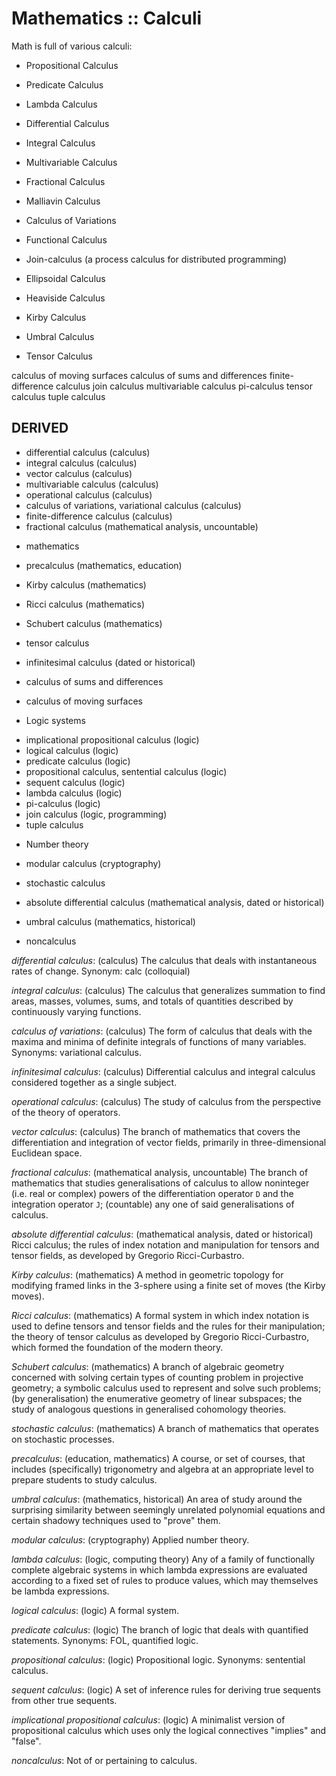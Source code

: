 # Mathematics :: Calculi

Math is full of various calculi:
- Propositional Calculus
- Predicate Calculus

- Lambda Calculus

- Differential Calculus
- Integral Calculus
- Multivariable Calculus
- Fractional Calculus
- Malliavin Calculus
- Calculus of Variations

- Functional Calculus
- Join-calculus (a process calculus for distributed programming)
- Ellipsoidal Calculus
- Heaviside Calculus
- Kirby Calculus
- Umbral Calculus
- Tensor Calculus


calculus of moving surfaces
calculus of sums and differences
finite-difference calculus
join calculus
multivariable calculus
pi-calculus
tensor calculus
tuple calculus


## DERIVED

- differential calculus (calculus)
- integral calculus (calculus)
- vector calculus (calculus)
- multivariable calculus (calculus)
- operational calculus (calculus)
- calculus of variations, variational calculus (calculus)
- finite-difference calculus (calculus)
- fractional calculus (mathematical analysis, uncountable)

* mathematics
- precalculus (mathematics, education)
- Kirby calculus (mathematics)
- Ricci calculus (mathematics)
- Schubert calculus (mathematics)
- tensor calculus
- infinitesimal calculus (dated or historical)

- calculus of sums and differences
- calculus of moving surfaces

* Logic systems
- implicational propositional calculus (logic)
- logical calculus (logic)
- predicate calculus (logic)
- propositional calculus, sentential calculus (logic)
- sequent calculus (logic)
- lambda calculus (logic)
- pi-calculus (logic)
- join calculus (logic, programming)
- tuple calculus

* Number theory
- modular calculus (cryptography)
- stochastic calculus

- absolute differential calculus (mathematical analysis, dated or historical)
- umbral calculus (mathematics, historical)

- noncalculus




*differential calculus*: (calculus) The calculus that deals with instantaneous rates of change. Synonym: calc (colloquial)

*integral calculus*: (calculus) The calculus that generalizes summation to find areas, masses, volumes, sums, and totals of quantities described by continuously varying functions.

*calculus of variations*: (calculus) The form of calculus that deals with the maxima and minima of definite integrals of functions of many variables. Synonyms: variational calculus.

*infinitesimal calculus*: (calculus) Differential calculus and integral calculus considered together as a single subject.

*operational calculus*: (calculus) The study of calculus from the perspective of the theory of operators.

*vector calculus*: (calculus) The branch of mathematics that covers the differentiation and integration of vector fields, primarily in three-dimensional Euclidean space.

*fractional calculus*: (mathematical analysis, uncountable) The branch of mathematics that studies generalisations of calculus to allow noninteger (i.e. real or complex) powers of the differentiation operator `D` and the integration operator `J`; (countable) any one of said generalisations of calculus.

*absolute differential calculus*: (mathematical analysis, dated or historical) Ricci calculus; the rules of index notation and manipulation for tensors and tensor fields, as developed by Gregorio Ricci-Curbastro.



*Kirby calculus*: (mathematics) A method in geometric topology for modifying framed links in the 3-sphere using a finite set of moves (the Kirby moves).

*Ricci calculus*: (mathematics) A formal system in which index notation is used to define tensors and tensor fields and the rules for their manipulation; the theory of tensor calculus as developed by Gregorio Ricci-Curbastro, which formed the foundation of the modern theory.

*Schubert calculus*: (mathematics) A branch of algebraic geometry concerned with solving certain types of counting problem in projective geometry; a symbolic calculus used to represent and solve such problems; (by generalisation) the enumerative geometry of linear subspaces; the study of analogous questions in generalised cohomology theories.

*stochastic calculus*: (mathematics) A branch of mathematics that operates on stochastic processes.

*precalculus*: (education, mathematics) A course, or set of courses, that includes (specifically) trigonometry and algebra at an appropriate level to prepare students to study calculus.


*umbral calculus*: (mathematics, historical) An area of study around the surprising similarity between seemingly unrelated polynomial equations and certain shadowy techniques used to "prove" them.


*modular calculus*: (cryptography) Applied number theory.

*lambda calculus*: (logic, computing theory) Any of a family of functionally complete algebraic systems in which lambda expressions are evaluated according to a fixed set of rules to produce values, which may themselves be lambda expressions.

*logical calculus*: (logic) A formal system.

*predicate calculus*: (logic) The branch of logic that deals with quantified statements. Synonyms: FOL, quantified logic.

*propositional calculus*: (logic) Propositional logic. Synonyms: sentential calculus.

*sequent calculus*: (logic) A set of inference rules for deriving true sequents from other true sequents.

*implicational propositional calculus*: (logic) A minimalist version of propositional calculus which uses only the logical connectives "implies" and "false".

*noncalculus*: Not of or pertaining to calculus.
